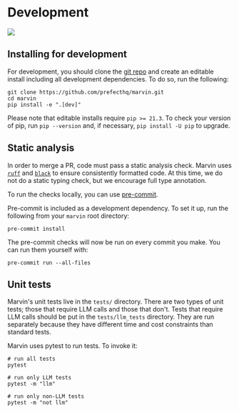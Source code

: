 # Development

<!-- ![](incredible_even_worse_hero.png) -->
![](../img/hero_code/end_in_tears_hero.png)
## Installing for development

For development, you should clone the [git repo](https://github.com/prefecthq/marvin) and create an editable install including all development dependencies. To do so, run the following:

```shell
git clone https://github.com/prefecthq/marvin.git
cd marvin
pip install -e ".[dev]"
```

Please note that editable installs require `pip >= 21.3`. To check your version of pip, run `pip --version` and, if necessary, `pip install -U pip` to upgrade.

## Static analysis

In order to merge a PR, code must pass a static analysis check. Marvin uses [`ruff`](https://beta.ruff.rs/docs/) and [`black`](https://black.readthedocs.io/en/stable/) to ensure consistently formatted code. At this time, we do not do a static typing check, but we encourage full type annotation. 

To run the checks locally, you can use [pre-commit](https://pre-commit.com/).

Pre-commit is included as a development dependency. To set it up, run the following from your `marvin` root directory:

```shell
pre-commit install
```

The pre-commit checks will now be run on every commit you make. You can run them yourself with:

```shell
pre-commit run --all-files
```

## Unit tests

Marvin's unit tests live in the `tests/` directory. There are two types of unit tests; those that require LLM calls and those that don't. Tests that require LLM calls should be put in the `tests/llm_tests` directory. They are run separately because they have different time and cost constraints than standard tests.

Marvin uses pytest to run tests. To invoke it:
```shell
# run all tests
pytest

# run only LLM tests
pytest -m "llm"

# run only non-LLM tests
pytest -m "not llm"
```